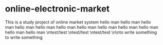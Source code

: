 # online-electronic-market
This is a study project of online market system
hello man
hello man
hello man
hello man
hello man
hello man
hello man
hello man
hello man
hello man
hello man
hello man
\ntest/test
\ntest/test
\ntest/test
\n\nto write something
to write something
